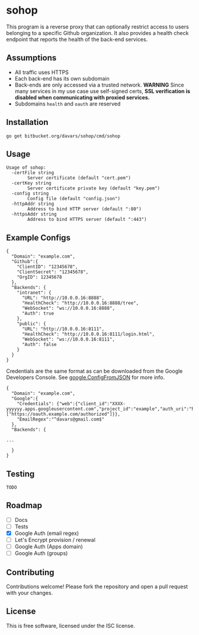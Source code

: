 # sohop

This program is a reverse proxy that can optionally restrict access to users belonging to a specific Github organization.  It also provides a health check endpoint that reports the health of the back-end services.

## Assumptions

* All traffic uses HTTPS
* Each back-end has its own subdomain
* Back-ends are only accessed via a trusted network.  **WARNING** Since many services in my use case use self-signed certs, **SSL verification is disabled when communicating with proxied services.**
* Subdomains `health` and `oauth` are reserved

## Installation

`go get bitbucket.org/davars/sohop/cmd/sohop`

## Usage

```
Usage of sohop:
  -certFile string
    	Server certificate (default "cert.pem")
  -certKey string
    	Server certificate private key (default "key.pem")
  -config string
    	Config file (default "config.json")
  -httpAddr string
    	Address to bind HTTP server (default ":80")
  -httpsAddr string
    	Address to bind HTTPS server (default ":443")
```

## Example Configs

```
{
  "Domain": "example.com",
  "Github":{
    "ClientID": "12345678",
    "ClientSecret": "12345678",
    "OrgID": 12345678
  },
  "Backends": {
    "intranet": {
      "URL": "http://10.0.0.16:8888",
      "HealthCheck": "http://10.0.0.16:8888/tree",
      "WebSocket": "ws://10.0.0.16:8888",
      "Auth": true
    },
    "public": {
      "URL": "http://10.0.0.16:8111",
      "HealthCheck": "http://10.0.0.16:8111/login.html",
      "WebSocket": "ws://10.0.0.16:8111",
      "Auth": false
    }
  }
}
```

Credentials are the same format as can be downloaded from the Google Developers Console.
See [google.ConfigFromJSON](https://godoc.org/golang.org/x/oauth2/google#ConfigFromJSON) for more info.
```
{
  "Domain": "example.com",
  "Google":{
    "Credentials": {"web":{"client_id":"XXXX-yyyyyy.apps.googleusercontent.com","project_id":"example","auth_uri":"https://accounts.google.com/o/oauth2/auth","token_uri":"https://accounts.google.com/o/oauth2/token","auth_provider_x509_cert_url":"https://www.googleapis.com/oauth2/v1/certs","client_secret":"zzzzZZzzZZ","redirect_uris":["https://oauth.example.com/authorized"]}},
    "EmailRegex":"^davars@gmail.com$"
  },
  "Backends": {

...

  }
}
```

## Testing

`TODO`

## Roadmap

- [ ] Docs
- [ ] Tests
- [x] Google Auth (email regex)
- [ ] Let's Encrypt provision / renewal
- [ ] Google Auth (Apps domain)
- [ ] Google Auth (groups)

## Contributing ##

Contributions welcome! Please fork the repository and open a pull request
with your changes.

## License ##

This is free software, licensed under the ISC license.

